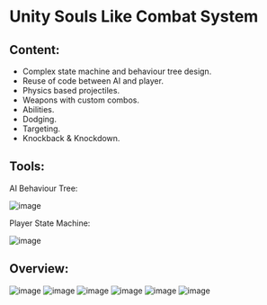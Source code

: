 # Unity Souls Like Combat System
## Content:
 - Complex state machine and behaviour tree design.
 - Reuse of code between AI and player.
 - Physics based projectiles.
 - Weapons with custom combos.
 - Abilities.
 - Dodging.
 - Targeting.
 - Knockback & Knockdown.
## Tools:
AI Behaviour Tree:

![image](https://github.com/user-attachments/assets/c032c6ad-aabb-4874-8b3b-7d5a30503484)

Player State Machine:

![image](https://github.com/user-attachments/assets/685bd1f3-6a93-4232-8891-19da5b182d5d)
## Overview:
![image](https://github.com/user-attachments/assets/728c3f11-1239-4361-ae5a-582f7879f1c0)
![image](https://github.com/user-attachments/assets/70446a6b-9563-4d96-a698-a52a9d09c061)
![image](https://github.com/user-attachments/assets/d6df0116-6666-456c-b1e4-ba1d54f0a8a9)
![image](https://github.com/user-attachments/assets/e5bc3ca1-8224-48c6-a9e8-81a3d6a3b064)
![image](https://github.com/user-attachments/assets/812b4a17-216f-4254-8fe1-676dc54cf3a4)
![image](https://github.com/user-attachments/assets/f2e420ef-c8a5-4336-aa16-afb6a34d0c07)


